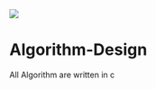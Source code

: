 <img src="https://travis-ci.com/rishav-karanjit/Algorithm-Design.svg?branch=master">

# Algorithm-Design
All Algorithm are written in c
